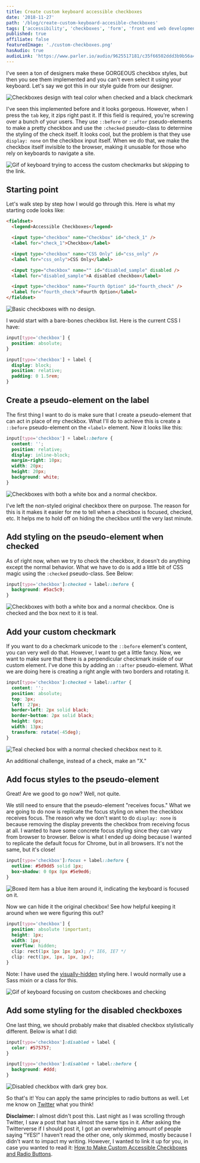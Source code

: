 ```yaml
---
title: Create custom keyboard accessible checkboxes
date: '2018-11-27'
path: '/blog/create-custom-keyboard-accesible-checkboxes'
tags: ['accessibility', 'checkboxes', 'form', 'front end web development']
published: true
affiliate: false
featuredImage: './custom-checkboxes.png'
hasAudio: true
audioLink: 'https://www.parler.io/audio/9625517181/c35f66502ddd3b9b56a4db767e00d2e69455810c.36b95f33-8819-457e-be2e-6d137985f731.mp3'
---
```


I've seen a ton of designers make these GORGEOUS checkbox styles, but then you see them implemented and you can't even select it using your keyboard. Let's say we got this in our style guide from our designer.

![Checkboxes design with teal color when checked and a black checkmark](./teal-checkboxes-design.png)

I've seen this implemented before and it looks gorgeous. However, when I press the `tab` key, it zips right past it. If this field is required, you're screwing over a bunch of your users. They use `::before` or `::after` pseudo-elements to make a pretty checkbox and use the `:checked` pseudo-class to determine the styling of the check itself. It looks cool, but the problem is that they use `display: none` on the checkbox input itself. When we do that, we make the checkbox itself invisible to the browser, making it unusable for those who rely on keyboards to navigate a site.

![Gif of keyboard trying to access the custom checkmarks but skipping to the link.](https://media.giphy.com/media/3Fd7rUatwPzyAloC5O/giphy.gif)

## Starting point

Let's walk step by step how I would go through this. Here is what my starting code looks like:

```html
<fieldset>
  <legend>Accessible Checkboxes</legend>

  <input type="checkbox" name="Checkbox" id="check_1" />
  <label for="check_1">Checkbox</label>

  <input type="checkbox" name="CSS Only" id="css_only" />
  <label for="css_only">CSS Only</label>

  <input type="checkbox" name="" id="disabled_sample" disabled />
  <label for="disabled_sample">A disabled checkbox</label>

  <input type="checkbox" name="Fourth Option" id="fourth_check" />
  <label for="fourth_check">Fourth Option</label>
</fieldset>
```

![Basic checkboxes with no design.](./Starting-point.png)

I would start with a bare-bones checkbox list. Here is the current CSS I have:

```css
input[type='checkbox'] {
  position: absolute;
}

input[type='checkbox'] + label {
  display: block;
  position: relative;
  padding: 0 1.5rem;
}
```

## Create a pseudo-element on the label

The first thing I want to do is make sure that I create a pseudo-element that can act in place of my checkbox. What I'll do to achieve this is create a `::before` pseudo-element on the `<label>` element. Now it looks like this:

```css
input[type='checkbox'] + label::before {
  content: '';
  position: relative;
  display: inline-block;
  margin-right: 10px;
  width: 20px;
  height: 20px;
  background: white;
}
```

![Checkboxes with both a white box and a normal checkbox.](./checkboxes-with-psuedo.png)

I've left the non-styled original checkbox there on purpose. The reason for this is it makes it easier for me to tell when a checkbox is focused, checked, etc. It helps me to hold off on hiding the checkbox until the very last minute.

## Add styling on the pseudo-element when checked

As of right now, when we try to check the checkbox, it doesn't do anything except the normal behavior. What we have to do is add a little bit of CSS magic using the `:checked` pseudo-class. See Below:

```css
input[type='checkbox']:checked + label::before {
  background: #5ac5c9;
}
```

![Checkboxes with both a white box and a normal checkbox. One is checked and the box next to it is teal.](./teal-checkbox.png)

## Add your custom checkmark

If you want to do a checkmark unicode to the `::before` element's content, you can very well do that. However, I want to get a little fancy. Now, we want to make sure that there is a perpendicular checkmark inside of our custom element. I've done this by adding an `::after` pseudo-element. What we are doing here is creating a right angle with two borders and rotating it.

```css
input[type='checkbox']:checked + label::after {
  content: '';
  position: absolute;
  top: 3px;
  left: 27px;
  border-left: 2px solid black;
  border-bottom: 2px solid black;
  height: 6px;
  width: 13px;
  transform: rotate(-45deg);
}
```

![Teal checked box with a normal checked checkbox next to it.](./teal-checkbox-with-check.png)

An additional challenge, instead of a check, make an "X."

## Add focus styles to the pseudo-element

Great! Are we good to go now? Well, not quite.

We still need to ensure that the pseudo-element "receives focus." What we are going to do now is replicate the focus styling on when the checkbox receives focus. The reason why we don't want to do `display: none` is because removing the display prevents the checkbox from receiving focus at all. I wanted to have some concrete focus styling since they can vary from browser to browser. Below is what I ended up doing because I wanted to replicate the default focus for Chrome, but in all browsers. It's not the same, but it's close!

```css
input[type='checkbox']:focus + label::before {
  outline: #5d9dd5 solid 1px;
  box-shadow: 0 0px 8px #5e9ed6;
}
```

![Boxed item has a blue item around it, indicating the keyboard is focused on it.](./receiving-focus.png)

Now we can hide it the original checkbox! See how helpful keeping it around when we were figuring this out?

```css
input[type='checkbox'] {
  position: absolute !important;
  height: 1px;
  width: 1px;
  overflow: hidden;
  clip: rect(1px 1px 1px 1px); /* IE6, IE7 */
  clip: rect(1px, 1px, 1px, 1px);
}
```

Note: I have used the [visually-hidden](https://a11yproject.com/posts/how-to-hide-content/) styling here. I would normally use a Sass mixin or a class for this.

![Gif of keyboard focusing on custom checkboxes and checking](https://media.giphy.com/media/1ynEvIv4dpGRPB7cyI/giphy.gif)

## Add some styling for the disabled checkboxes

One last thing, we should probably make that disabled checkbox stylistically different. Below is what I did:

```css
input[type='checkbox']:disabled + label {
  color: #575757;
}

input[type='checkbox']:disabled + label::before {
  background: #ddd;
}
```

![Disabled checkbox with dark grey box.](./disabled-checkbox.png)

So that's it! You can apply the same principles to radio buttons as well. Let me know on [Twitter](https://twitter.com/LittleKope/) what you think!

**Disclaimer:** I almost didn't post this. Last night as I was scrolling through Twitter, I saw a post that has almost the same tips in it. After asking the Twitterverse if I should post it, I got an overwhelming amount of people saying "YES!" I haven't read the other one, only skimmed, mostly because I didn't want to impact my writing. However, I wanted to link it up for you, in case you wanted to read it: [How to Make Custom Accessible Checkboxes and Radio Buttons](https://webdesign.tutsplus.com/tutorials/how-to-make-custom-accessible-checkboxes-and-radio-buttons--cms-32074).

